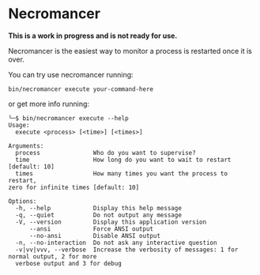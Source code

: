 # Necromancer

**This is a work in progress and is not ready for use.**

Necromancer is the easiest way to monitor a process is restarted once it is over.

You can try use necromancer running:

```shell
bin/necromancer execute your-command-here
```

or get more info running:

```shell
╰─$ bin/necromancer execute --help
Usage:
  execute <process> [<time>] [<times>]

Arguments:
  process               Who do you want to supervise?
  time                  How long do you want to wait to restart [default: 10]
  times                 How many times you want the process to restart, 
zero for infinite times [default: 10]

Options:
  -h, --help            Display this help message
  -q, --quiet           Do not output any message
  -V, --version         Display this application version
      --ansi            Force ANSI output
      --no-ansi         Disable ANSI output
  -n, --no-interaction  Do not ask any interactive question
  -v|vv|vvv, --verbose  Increase the verbosity of messages: 1 for normal output, 2 for more 
  verbose output and 3 for debug
```
